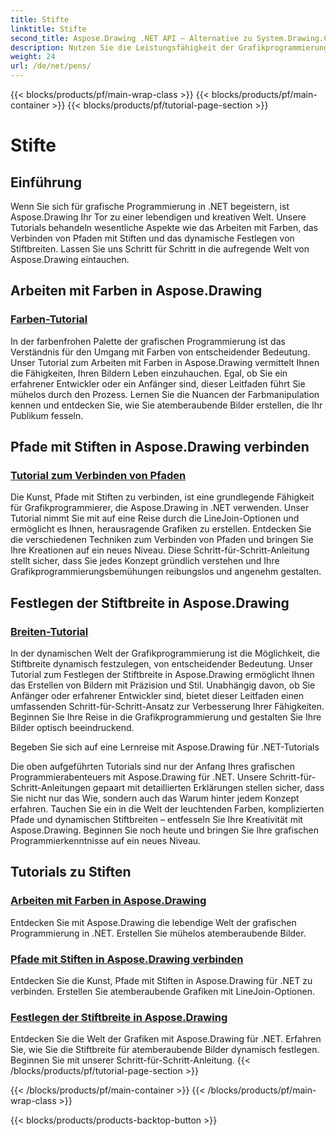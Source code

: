 ```yaml
---
title: Stifte
linktitle: Stifte
second_title: Aspose.Drawing .NET API – Alternative zu System.Drawing.Common
description: Nutzen Sie die Leistungsfähigkeit der Grafikprogrammierung in .NET mit den Aspose.Drawing-Tutorials. Entdecken Sie Farbmanipulation, Pfadverbindung und dynamische Einstellung der Stiftbreite für atemberaubende Bilder.
weight: 24
url: /de/net/pens/
---
```


{{< blocks/products/pf/main-wrap-class >}}
{{< blocks/products/pf/main-container >}}
{{< blocks/products/pf/tutorial-page-section >}}

# Stifte


## Einführung

Wenn Sie sich für grafische Programmierung in .NET begeistern, ist Aspose.Drawing Ihr Tor zu einer lebendigen und kreativen Welt. Unsere Tutorials behandeln wesentliche Aspekte wie das Arbeiten mit Farben, das Verbinden von Pfaden mit Stiften und das dynamische Festlegen von Stiftbreiten. Lassen Sie uns Schritt für Schritt in die aufregende Welt von Aspose.Drawing eintauchen.

## Arbeiten mit Farben in Aspose.Drawing

### [Farben-Tutorial](./colors/)

In der farbenfrohen Palette der grafischen Programmierung ist das Verständnis für den Umgang mit Farben von entscheidender Bedeutung. Unser Tutorial zum Arbeiten mit Farben in Aspose.Drawing vermittelt Ihnen die Fähigkeiten, Ihren Bildern Leben einzuhauchen. Egal, ob Sie ein erfahrener Entwickler oder ein Anfänger sind, dieser Leitfaden führt Sie mühelos durch den Prozess. Lernen Sie die Nuancen der Farbmanipulation kennen und entdecken Sie, wie Sie atemberaubende Bilder erstellen, die Ihr Publikum fesseln.

## Pfade mit Stiften in Aspose.Drawing verbinden

### [Tutorial zum Verbinden von Pfaden](./join/)

Die Kunst, Pfade mit Stiften zu verbinden, ist eine grundlegende Fähigkeit für Grafikprogrammierer, die Aspose.Drawing in .NET verwenden. Unser Tutorial nimmt Sie mit auf eine Reise durch die LineJoin-Optionen und ermöglicht es Ihnen, herausragende Grafiken zu erstellen. Entdecken Sie die verschiedenen Techniken zum Verbinden von Pfaden und bringen Sie Ihre Kreationen auf ein neues Niveau. Diese Schritt-für-Schritt-Anleitung stellt sicher, dass Sie jedes Konzept gründlich verstehen und Ihre Grafikprogrammierungsbemühungen reibungslos und angenehm gestalten.

## Festlegen der Stiftbreite in Aspose.Drawing

### [Breiten-Tutorial](./width/)

In der dynamischen Welt der Grafikprogrammierung ist die Möglichkeit, die Stiftbreite dynamisch festzulegen, von entscheidender Bedeutung. Unser Tutorial zum Festlegen der Stiftbreite in Aspose.Drawing ermöglicht Ihnen das Erstellen von Bildern mit Präzision und Stil. Unabhängig davon, ob Sie Anfänger oder erfahrener Entwickler sind, bietet dieser Leitfaden einen umfassenden Schritt-für-Schritt-Ansatz zur Verbesserung Ihrer Fähigkeiten. Beginnen Sie Ihre Reise in die Grafikprogrammierung und gestalten Sie Ihre Bilder optisch beeindruckend.

Begeben Sie sich auf eine Lernreise mit Aspose.Drawing für .NET-Tutorials

Die oben aufgeführten Tutorials sind nur der Anfang Ihres grafischen Programmierabenteuers mit Aspose.Drawing für .NET. Unsere Schritt-für-Schritt-Anleitungen gepaart mit detaillierten Erklärungen stellen sicher, dass Sie nicht nur das Wie, sondern auch das Warum hinter jedem Konzept erfahren. Tauchen Sie ein in die Welt der leuchtenden Farben, komplizierten Pfade und dynamischen Stiftbreiten – entfesseln Sie Ihre Kreativität mit Aspose.Drawing. Beginnen Sie noch heute und bringen Sie Ihre grafischen Programmierkenntnisse auf ein neues Niveau.
## Tutorials zu Stiften
### [Arbeiten mit Farben in Aspose.Drawing](./colors/)
Entdecken Sie mit Aspose.Drawing die lebendige Welt der grafischen Programmierung in .NET. Erstellen Sie mühelos atemberaubende Bilder.
### [Pfade mit Stiften in Aspose.Drawing verbinden](./join/)
Entdecken Sie die Kunst, Pfade mit Stiften in Aspose.Drawing für .NET zu verbinden. Erstellen Sie atemberaubende Grafiken mit LineJoin-Optionen.
### [Festlegen der Stiftbreite in Aspose.Drawing](./width/)
Entdecken Sie die Welt der Grafiken mit Aspose.Drawing für .NET. Erfahren Sie, wie Sie die Stiftbreite für atemberaubende Bilder dynamisch festlegen. Beginnen Sie mit unserer Schritt-für-Schritt-Anleitung.
{{< /blocks/products/pf/tutorial-page-section >}}

{{< /blocks/products/pf/main-container >}}
{{< /blocks/products/pf/main-wrap-class >}}

{{< blocks/products/products-backtop-button >}}
